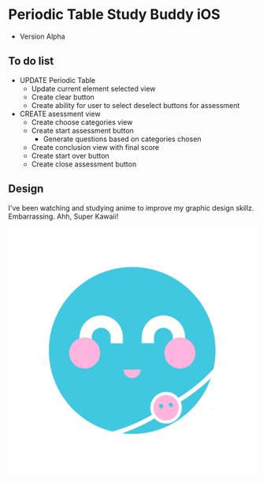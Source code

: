 # Periodic Table Study Buddy iOS

- Version Alpha

## To do list

- UPDATE Periodic Table
	- Update current element selected view
	- Create clear button
	- Create ability for user to select deselect buttons for assessment
- CREATE asessment view
	- Create choose categories view
	- Create start assessment button
		- Generate questions based on categories chosen
	- Create conclusion view with final score
	- Create start over button
	- Create close assessment button

## Design

I've been watching and studying anime to improve my graphic design skillz. Embarrassing. Ahh, Super Kawaii!

![Cute Atom](/PeriodicTableStudyBuddy/Assets.xcassets/hydrogen.imageset/hydrogen.png)
